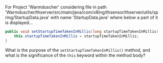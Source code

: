 For Project 'Warmduscher' considering file in path 'Warmduscher/thserver/src/main/java/com/x8ing/thsensor/thserver/utils/spring/StartupData.java' with name 'StartupData.java' where below a part of it is displayed... 

```java
public void setStartupTimeTakenInMillis(long startupTimeTakenInMillis) {
    this.startupTimeTakenInMillis = startupTimeTakenInMillis;
}
```
What is the purpose of the `setStartupTimeTakenInMillis()` method, and what is the significance of the `this` keyword within the method body?